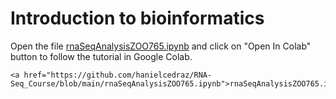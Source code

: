 # Introduction to bioinformatics

Open the file <a href="https://github.com/hanielcedraz/RNA-Seq_Course/blob/main/rnaSeqAnalysisZOO765.ipynb">rnaSeqAnalysisZOO765.ipynb</a> and click on "Open In Colab" button to follow the tutorial in Google Colab.




```
<a href="https://github.com/hanielcedraz/RNA-Seq_Course/blob/main/rnaSeqAnalysisZOO765.ipynb">rnaSeqAnalysisZOO765.ipynb</a>
```

